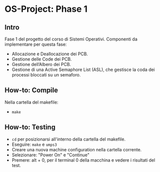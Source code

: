 # OS-Project: Phase 1

## Intro
Fase 1 del progetto del corso di Sistemi Operativi.
Componenti da implementare per questa fase:
- Allocazione e Deallocazione dei PCB.
- Gestione delle Code dei PCB.
- Gestione dell’Albero dei PCB.
- Gestione di una Active Semaphore List (ASL), che gestisce la coda dei processi bloccati su un semaforo.

## How-to: Compile
Nella cartella del makefile:
- ``` make ```

## How-to: Testing
- ``` cd ``` per posizionarsi all'interno della cartella del makefile.
- Eseguire: ```make``` e ```umps3```
- Creare una nuova machine configuration nella cartella corrente.
- Selezionare: "Power On" e "Continue"
- Premere: alt + 0, per il terminal 0 della macchina e vedere i risultati del test. 
